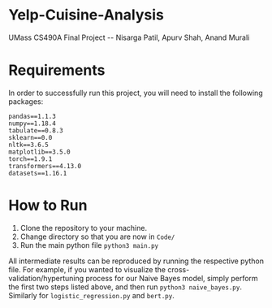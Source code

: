 # Yelp-Cuisine-Analysis
UMass CS490A Final Project -- Nisarga Patil, Apurv Shah, Anand Murali

# Requirements
In order to successfully run this project, you will need to install the following packages:
```
pandas==1.1.3
numpy==1.18.4
tabulate==0.8.3
sklearn==0.0
nltk==3.6.5
matplotlib==3.5.0
torch==1.9.1
transformers==4.13.0
datasets==1.16.1
```

# How to Run
1. Clone the repository to your machine.
2. Change directory so that you are now in `Code/`
3. Run the main python file `python3 main.py`

All intermediate results can be reproduced by running the respective python file. For example, if you wanted to visualize the cross-validation/hypertuning process for our Naive Bayes model, simply perform the first two steps listed above, and then run `python3 naive_bayes.py`. Similarly for `logistic_regression.py` and `bert.py`.
